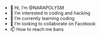 - 👋 Hi, I’m @NARAPOLYSM
- 👀 I’m interested in coding and hacking 
- 🌱 I’m currently learning coding 
- 💞️ I’m looking to collaborate on Facebook 
- 📫 How to reach me bans

<!---
NARAPOLYSM/NARAPOLYSM is a ✨ special ✨ repository because its `README.md` (this file) appears on your GitHub profile.
You can click the Preview link to take a look at your changes.
--->
